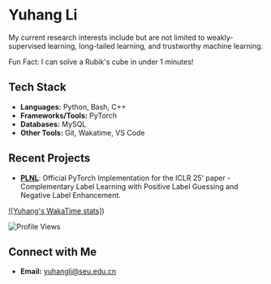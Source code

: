 # Yuhang Li

My current research interests include but are not limited to weakly-supervised learning, long-tailed learning, and trustworthy machine learning.

Fun Fact: I can solve a Rubik's cube in under 1 minutes!

## Tech Stack
- **Languages:** Python, Bash, C++
- **Frameworks/Tools:** PyTorch
- **Databases:** MySQL
- **Other Tools:** Git, Wakatime, VS Code

## Recent Projects
- **[PLNL](https://github.com/yhli-ml/PLNL)**: Official PyTorch Implementation for the ICLR 25' paper - Complementary Label Learning with Positive Label Guessing and Negative Label Enhancement.

<!--![Yuhang's GitHub stats](https://github-readme-stats.vercel.app/api?username=yhli-ml&show=reviews,discussions_started,discussions_answered,prs_merged,prs_merged_percentage&show_icons=true&theme=radical)-->

[![Yuhang's WakaTime stats]]([https://github.com/yhli-ml/github-readme-stats](https://github-readme-stats.vercel.app/api/wakatime?username=yhli-ml)))

![Profile Views](https://komarev.com/ghpvc/?username=yhli-ml&color=blue)

## Connect with Me
- **Email:** [yuhangli@seu.edu.cn](mailto:yuhangli@seu.edu.cn)
